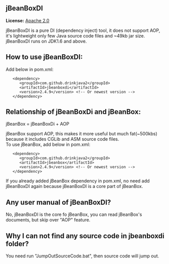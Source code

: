 ## jBeanBoxDI
**License:** [Apache 2.0](http://www.apache.org/licenses/LICENSE-2.0)  

jBeanBoxDI is a pure DI (dependency inject) tool, it does not support AOP, it's lightweight only few Java source code files and ~49kb jar size.  
jBeanBoxDI runs on JDK1.6 and above.

## How to use jBeanBoxDI:
Add below in pom.xml:  
```
   <dependency>
      <groupId>com.github.drinkjava2</groupId>
      <artifactId>jbeanboxdi</artifactId>
      <version>2.4.9</version> <!-- Or newest version -->
   </dependency>   
``` 


## Relationship of jBeanBoxDi and jBeanBox:  
jBeanBox = jBeanBoxDi + AOP  

jBeanBox support AOP, this makes it more useful but much fat(~500kbs) because it includes CGLib and ASM source code files.  
To use jBeanBox, add below in pom.xml:  
```
   <dependency>
      <groupId>com.github.drinkjava2</groupId>
      <artifactId>jbeanbox</artifactId>
      <version>2.4.9</version> <!-- Or newest version -->
   </dependency> 
```
If you already added jBeanBox dependency in pom.xml, no need add jBeanBoxDI again because jBeanBoxDI is a core part of jBeanBox.

## Any user manual of jBeanBoxDI?
No, jBeanBoxDI is the core fo jBeanBox, you can read jBeanBox's documents, but skip over "AOP" feature.

## Why I can not find any source code in jbeanboxdi folder? 
You need run "JumpOutSourceCode.bat", then source code will jump out.